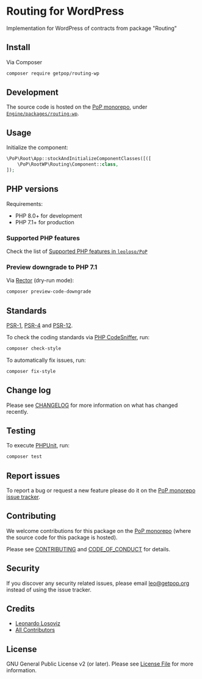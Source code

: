 # Routing for WordPress

<!--
[![Build Status][ico-travis]][link-travis]
[![Quality Score][ico-code-quality]][link-code-quality]
[![Software License][ico-license]](LICENSE.md)
[![Latest Version on Packagist][ico-version]][link-packagist]
[![Coverage Status][ico-scrutinizer]][link-scrutinizer]
[![Total Downloads][ico-downloads]][link-downloads]
-->

Implementation for WordPress of contracts from package "Routing"

## Install

Via Composer

``` bash
composer require getpop/routing-wp
```

## Development

The source code is hosted on the [PoP monorepo](https://github.com/leoloso/PoP), under [`Engine/packages/routing-wp`](https://github.com/leoloso/PoP/tree/master/layers/Engine/packages/routing-wp).

## Usage

Initialize the component:

``` php
\PoP\Root\App::stockAndInitializeComponentClasses([([
    \PoP\RootWP\Routing\Component::class,
]);
```

## PHP versions

Requirements:

- PHP 8.0+ for development
- PHP 7.1+ for production

### Supported PHP features

Check the list of [Supported PHP features in `leoloso/PoP`](https://github.com/leoloso/PoP/blob/master/docs/supported-php-features.md)

### Preview downgrade to PHP 7.1

Via [Rector](https://github.com/rectorphp/rector) (dry-run mode):

```bash
composer preview-code-downgrade
```

## Standards

[PSR-1](https://www.php-fig.org/psr/psr-1), [PSR-4](https://www.php-fig.org/psr/psr-4) and [PSR-12](https://www.php-fig.org/psr/psr-12).

To check the coding standards via [PHP CodeSniffer](https://github.com/squizlabs/PHP_CodeSniffer), run:

``` bash
composer check-style
```

To automatically fix issues, run:

``` bash
composer fix-style
```

## Change log

Please see [CHANGELOG](CHANGELOG.md) for more information on what has changed recently.

## Testing

To execute [PHPUnit](https://phpunit.de/), run:

``` bash
composer test
```

## Report issues

To report a bug or request a new feature please do it on the [PoP monorepo issue tracker](https://github.com/leoloso/PoP/issues).

## Contributing

We welcome contributions for this package on the [PoP monorepo](https://github.com/leoloso/PoP) (where the source code for this package is hosted).

Please see [CONTRIBUTING](CONTRIBUTING.md) and [CODE_OF_CONDUCT](CODE_OF_CONDUCT.md) for details.

## Security

If you discover any security related issues, please email leo@getpop.org instead of using the issue tracker.

## Credits

- [Leonardo Losoviz][link-author]
- [All Contributors][link-contributors]

## License

GNU General Public License v2 (or later). Please see [License File](LICENSE.md) for more information.

[ico-version]: https://img.shields.io/packagist/v/getpop/routing-wp.svg?style=flat-square
[ico-license]: https://img.shields.io/badge/license-GPLv2-brightgreen.svg?style=flat-square
[ico-travis]: https://img.shields.io/travis/getpop/routing-wp/master.svg?style=flat-square
[ico-scrutinizer]: https://img.shields.io/scrutinizer/coverage/g/getpop/routing-wp.svg?style=flat-square
[ico-code-quality]: https://img.shields.io/scrutinizer/g/getpop/routing-wp.svg?style=flat-square
[ico-downloads]: https://img.shields.io/packagist/dt/getpop/routing-wp.svg?style=flat-square

[link-packagist]: https://packagist.org/packages/getpop/routing-wp
[link-travis]: https://travis-ci.org/getpop/routing-wp
[link-scrutinizer]: https://scrutinizer-ci.com/g/getpop/routing-wp/code-structure
[link-code-quality]: https://scrutinizer-ci.com/g/getpop/routing-wp
[link-downloads]: https://packagist.org/packages/getpop/routing-wp
[link-author]: https://github.com/leoloso
[link-contributors]: ../../../../../../contributors

